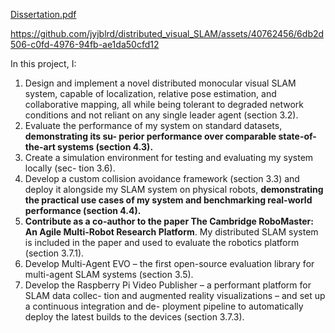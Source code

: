 [Dissertation.pdf](https://jyjblrd.github.io/part_II_project_dissertation/Dissertation/dissertation.pdf)

https://github.com/jyjblrd/distributed_visual_SLAM/assets/40762456/6db2d506-c0fd-4976-94fb-ae1da50cfd12

In this project, I:
1. Design and implement a novel distributed monocular visual SLAM system, capable of
localization, relative pose estimation, and collaborative mapping, all while being tolerant
to degraded network conditions and not reliant on any single leader agent (section 3.2).
2. Evaluate the performance of my system on standard datasets, **demonstrating its su-
perior performance over comparable state-of-the-art systems (section 4.3).**
3. Create a simulation environment for testing and evaluating my system locally (sec-
tion 3.6).
4. Develop a custom collision avoidance framework (section 3.3) and deploy it alongside
my SLAM system on physical robots, **demonstrating the practical use cases of my
system and benchmarking real-world performance (section 4.4).**
5. **Contribute as a co-author to the paper The Cambridge RoboMaster: An Agile
Multi-Robot Research Platform**. My distributed SLAM system is included in
the paper and used to evaluate the robotics platform (section 3.7.1).
6. Develop Multi-Agent EVO – the first open-source evaluation library for multi-agent SLAM
systems (section 3.5).
7. Develop the Raspberry Pi Video Publisher – a performant platform for SLAM data collec-
tion and augmented reality visualizations – and set up a continuous integration and de-
ployment pipeline to automatically deploy the latest builds to the devices (section 3.7.3).


